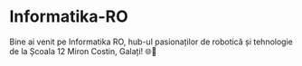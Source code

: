 # Informatika-RO
Bine ai venit pe Informatika RO, hub-ul pasionaților de robotică și tehnologie de la Școala 12 Miron Costin, Galați! 🌐🤖 
